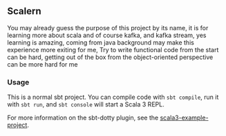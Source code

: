 ## Scalern

You may already guess the purpose of this project by its name, it is for learning more about scala
and of course kafka, and kafka stream, yes learning is amazing, coming from java background may make
this experience more exiting for me, Try to write functional code from the start can be hard, getting
out of the box from the object-oriented perspective can be more hard for me

### Usage

This is a normal sbt project. You can compile code with `sbt compile`, run it with `sbt run`, and `sbt console` will
start a Scala 3 REPL.

For more information on the sbt-dotty plugin, see the
[scala3-example-project](https://github.com/scala/scala3-example-project/blob/main/README.md).
